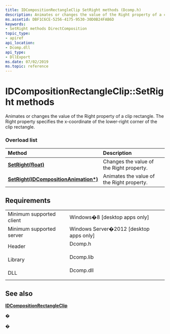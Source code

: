 ```yaml
---
title: IDCompositionRectangleClip SetRight methods (Dcomp.h)
description: Animates or changes the value of the Right property of a clip rectangle.
ms.assetid: DBF1C6CE-5256-4175-9530-30D0B24FAB6D
keywords:
- SetRight methods DirectComposition
topic_type:
- apiref
api_location:
- Dcomp.dll
api_type:
- DllExport
ms.date: 07/02/2019
ms.topic: reference
---
```


# IDCompositionRectangleClip::SetRight methods

Animates or changes the value of the Right property of a clip rectangle. The Right property specifies the x-coordinate of the lower-right corner of the clip rectangle.

### Overload list



| Method                                                                                                   | Description                                          |
|:---------------------------------------------------------------------------------------------------------|:-----------------------------------------------------|
| [**SetRight(float)**](/windows/win32/api/dcomp/nf-dcomp-idcompositionrectangleclip-setright(float))                                     | Changes the value of the Right property.<br/>  |
| [**SetRight(IDCompositionAnimation\*)**](/windows/win32/api/dcomp/nf-dcomp-idcompositionrectangleclip-setright(idcompositionanimation)) | Animates the value of the Right property.<br/> |



## Requirements



|                                     |                                                                                      |
|-------------------------------------|--------------------------------------------------------------------------------------|
| Minimum supported client<br/> | Windows�8 \[desktop apps only\]<br/>                                           |
| Minimum supported server<br/> | Windows Server�2012 \[desktop apps only\]<br/>                                 |
| Header<br/>                   | <dl> <dt>Dcomp.h</dt> </dl>   |
| Library<br/>                  | <dl> <dt>Dcomp.lib</dt> </dl> |
| DLL<br/>                      | <dl> <dt>Dcomp.dll</dt> </dl> |



## See also

<dl> <dt>

[**IDCompositionRectangleClip**](/windows/win32/api/dcomp/nn-dcomp-idcompositionrectangleclip)
</dt> </dl>

�

�